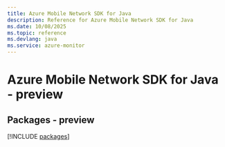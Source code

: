 ```yaml
---
title: Azure Mobile Network SDK for Java
description: Reference for Azure Mobile Network SDK for Java
ms.date: 10/08/2025
ms.topic: reference
ms.devlang: java
ms.service: azure-monitor
---
```

# Azure Mobile Network SDK for Java - preview
## Packages - preview
[!INCLUDE [packages](mobile-network-index.md)]